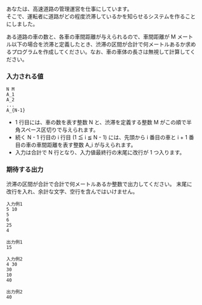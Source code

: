 あなたは、高速道路の管理運営を仕事にしています。  
そこで、運転者に道路がどの程度渋滞しているかを知らせるシステムを作ることにしました。

ある道路の車の数と、各車の車間距離が与えられるので、車間距離が M メートル以下の場合を渋滞と定義したとき、渋滞の区間が合計で何メートルあるか求めるプログラムを作成してください。なお、車の車体の長さは無視して計算してください。

### 入力される値

```
N M
A_1
A_2
...
A_{N-1}
```

- 1 行目には、車の数を表す整数 N と、渋滞を定義する整数 M がこの順で半角スペース区切りで与えられます。
- 続く N - 1 行目の i 行目 (1 ≦ i ≦ N - 1) には、先頭から i 番目の車と i + 1 番目の車の車間距離を表す整数 A_i が与えられます。
- 入力は合計で N 行となり、入力値最終行の末尾に改行が 1 つ入ります。

### 期待する出力

渋滞の区間が合計で合計で何メートルあるか整数で出力してください。
末尾に改行を入れ、余計な文字、空行を含んではいけません。

```
入力例1
5 10
5
6
25
4
```

```
出力例1
15
```

```
入力例2
4 30
30
10
40
```

```
出力例2
40
```
